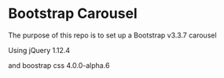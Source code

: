 # Bootstrap Carousel

The purpose of this repo is to set up a Bootstrap v3.3.7 carousel

Using jQuery 1.12.4

and boostrap css 4.0.0-alpha.6
